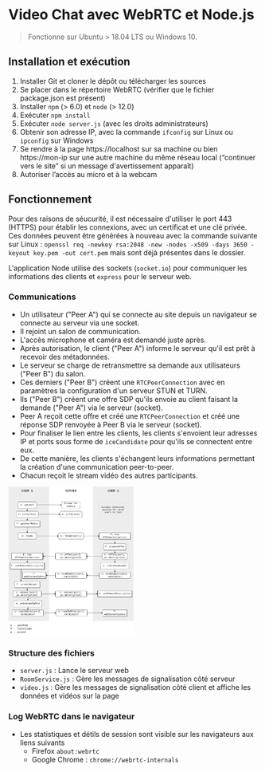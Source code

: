 # Video Chat avec WebRTC et Node.js

> Fonctionne sur Ubuntu > 18.04 LTS ou Windows 10.

## Installation et exécution

1. Installer Git et cloner le dépôt ou télécharger les sources
2. Se placer dans le répertoire WebRTC (vérifier que le fichier package.json est présent)
3. Installer `npm` (> 6.0) et `node` (> 12.0)
4. Exécuter `npm install`
5. Exécuter `node server.js` (avec les droits administrateurs)
6. Obtenir son adresse IP, avec la commande `ifconfig` sur Linux ou `ipconfig` sur Windows
7. Se rendre à la page https://localhost sur sa machine ou bien https://mon-ip sur une autre machine du même réseau local (“continuer vers le site” si un message d'avertissement apparaît)
8. Autoriser l’accès au micro et à la webcam

## Fonctionnement

Pour des raisons de séucurité, il est nécessaire d'utiliser le port 443 (HTTPS) pour établir les connexions, avec un certificat et une clé privée. Ces données peuvent être générées à nouveau avec la commande suivante sur Linux : ```openssl req -newkey rsa:2048 -new -nodes -x509 -days 3650 -keyout key.pem -out cert.pem``` mais sont déjà présentes dans le dossier.

L'application Node utilise des sockets (`socket.io`) pour communiquer les informations des clients et `express` pour le serveur web.

### Communications

- Un utilisateur ("Peer A") qui se connecte au site depuis un navigateur se connecte au serveur via une socket. 
- Il rejoint un salon de communication. 
- L'accès microphone et caméra est demandé juste après. 
- Après autorisation, le client ("Peer A") informe le serveur qu'il est prêt à recevoir des métadonnées. 
- Le serveur se charge de retransmettre sa demande aux utilisateurs ("Peer B") du salon. 
- Ces derniers ("Peer B") créent une `RTCPeerConnection` avec en paramètres la configuration d'un serveur STUN et TURN.
- Ils ("Peer B") créent une offre SDP qu'ils envoie au client faisant la demande ("Peer A") via le serveur (socket).
- Peer A reçoit cette offre et créé une `RTCPeerConnection` et créé une réponse SDP renvoyée à Peer B via le serveur (socket).
- Pour finaliser le lien entre les clients, les clients s'envoient leur adresses IP et ports sous forme de `iceCandidate` pour qu'ils se connectent entre eux.
- De cette manière, les clients s'échangent leurs informations permettant la création d'une communication peer-to-peer.
- Chacun reçoit le stream vidéo des autres participants.

<img src="webrtc_socket_diagram.png" width="50%">

### Structure des fichiers

- `server.js` : Lance le serveur web
- `RoomService.js` : Gère les messages de signalisation côté serveur
- `video.js` : Gère les messages de signalisation côté client et affiche les données et vidéos sur la page

### Log WebRTC dans le navigateur
- Les statistiques et détils de session sont visible sur les navigateurs aux liens suivants
  - Firefox `about:webrtc`
  - Google Chrome : `chrome://webrtc-internals`
